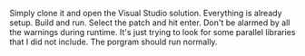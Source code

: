 Simply clone it and open the Visual Studio solution. Everything is already setup. Build and run. Select the patch and hit enter. Don't be alarmed by all the warnings during runtime. It's just trying to look for some parallel libraries that I did not include. The porgram should run normally.
